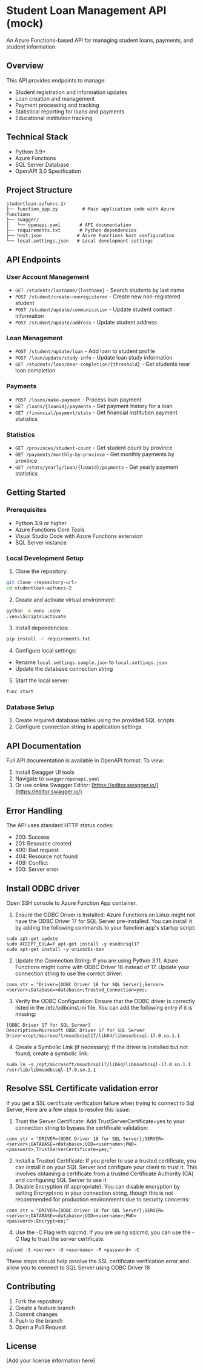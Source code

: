 # Student Loan Management API (mock)

An Azure Functions-based API for managing student loans, payments, and student information.

## Overview

This API provides endpoints to manage:
- Student registration and information updates
- Loan creation and management
- Payment processing and tracking
- Statistical reporting for loans and payments
- Educational institution tracking

## Technical Stack

- Python 3.9+
- Azure Functions
- SQL Server Database
- OpenAPI 3.0 Specification

## Project Structure

```
studentloan-azfuncs-2/
├── function_app.py         # Main application code with Azure Functions
├── swagger/               
│   └── openapi.yaml       # API documentation
├── requirements.txt       # Python dependencies
├── host.json             # Azure Functions host configuration
└── local.settings.json   # Local development settings
```

## API Endpoints

### User Account Management
- `GET /students/lastname/{lastname}` - Search students by last name
- `POST /student/create-nonregistered` - Create new non-registered student
- `POST /student/update/communication` - Update student contact information
- `POST /student/update/address` - Update student address

### Loan Management
- `POST /student/update/loan` - Add loan to student profile
- `POST /loan/update/study-info` - Update loan study information
- `GET /students/loan/near-completion/{threshold}` - Get students near loan completion

### Payments
- `POST /loans/make-payment` - Process loan payment
- `GET /loans/{loanid}/payments` - Get payment history for a loan
- `GET /financial/payment/stats` - Get financial institution payment statistics

### Statistics
- `GET /provinces/student-count` - Get student count by province
- `GET /payments/monthly-by-province` - Get monthly payments by province
- `GET /stats/yearly/loan/{loanid}/payments` - Get yearly payment statistics

## Getting Started

### Prerequisites

- Python 3.9 or higher
- Azure Functions Core Tools
- Visual Studio Code with Azure Functions extension
- SQL Server instance

### Local Development Setup

1. Clone the repository:
```bash
git clone <repository-url>
cd studentloan-azfuncs-2
```

2. Create and activate virtual environment:
```bash
python -m venv .venv
.venv\Scripts\activate
```

3. Install dependencies:
```bash
pip install -r requirements.txt
```

4. Configure local settings:
- Rename `local.settings.sample.json` to `local.settings.json`
- Update the database connection string

5. Start the local server:
```bash
func start
```

### Database Setup

1. Create required database tables using the provided SQL scripts
2. Configure connection string in application settings

## API Documentation

Full API documentation is available in OpenAPI format. To view:

1. Install Swagger UI tools
2. Navigate to `swagger/openapi.yaml`
3. Or use online Swagger Editor: [https://editor.swagger.io/](https://editor.swagger.io/)

## Error Handling

The API uses standard HTTP status codes:
- 200: Success
- 201: Resource created
- 400: Bad request
- 404: Resource not found
- 409: Conflict
- 500: Server error

## Install ODBC driver 
Open SSH console to Azure Function App container.
1. Ensure the ODBC Driver is Installed:
Azure Functions on Linux might not have the ODBC Driver 17 for SQL Server pre-installed. You can install it by adding the following commands to your function app's startup script:
```
sudo apt-get update
sudo ACCEPT_EULA=Y apt-get install -y msodbcsql17
sudo apt-get install -y unixodbc-dev
```
2. Update the Connection String:
If you are using Python 3.11, Azure Functions might come with ODBC Driver 18 instead of 17. Update your connection string to use the correct driver:
```
conn_str = "Driver={ODBC Driver 18 for SQL Server};Server=<server>;Database=<database>;Trusted_Connection=yes;
```
3. Verify the ODBC Configuration:
Ensure that the ODBC driver is correctly listed in the /etc/odbcinst.ini file. You can add the following entry if it is missing:
```
[ODBC Driver 17 for SQL Server]
Description=Microsoft ODBC Driver 17 for SQL Server
Driver=/opt/microsoft/msodbcsql17/lib64/libmsodbcsql-17.0.so.1.1
```
4. Create a Symbolic Link (if necessary):
If the driver is installed but not found, create a symbolic link:
```
sudo ln -s /opt/microsoft/msodbcsql17/lib64/libmsodbcsql-17.0.so.1.1 /usr/lib/libmsodbcsql-17.0.so.1.1
```

## Resolve SSL Certificate validation error
If you get a SSL certificate verification failure when trying to connect to Sql Server, Here are a few steps to resolve this issue:
1. Trust the Server Certificate:
Add TrustServerCertificate=yes to your connection string to bypass the certificate validation:
```
conn_str = "DRIVER={ODBC Driver 18 for SQL Server};SERVER=<server>;DATABASE=<database>;UID=<username>;PWD=<password>;TrustServerCertificate=yes;"
```
2. Install a Trusted Certificate:
If you prefer to use a trusted certificate, you can install it on your SQL Server and configure your client to trust it. This involves obtaining a certificate from a trusted Certificate Authority (CA) and configuring SQL Server to use it
3. Disable Encryption (if appropriate):
You can disable encryption by setting Encrypt=no in your connection string, though this is not recommended for production environments due to security concerns:
```
conn_str = "DRIVER={ODBC Driver 18 for SQL Server};SERVER=<server>;DATABASE=<database>;UID=<username>;PWD=<password>;Encrypt=no;"
```
4. Use the -C Flag with sqlcmd:
If you are using sqlcmd, you can use the -C flag to trust the server certificate:
```
sqlcmd -S <server> -U <username> -P <password> -C
```
These steps should help resolve the SSL certificate verification error and allow you to connect to SQL Server using ODBC Driver 18

## Contributing

1. Fork the repository
2. Create a feature branch
3. Commit changes
4. Push to the branch
5. Open a Pull Request

## License

[Add your license information here]